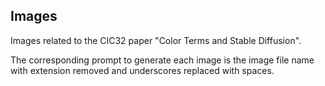 
## Images

Images related to the CIC32 paper "Color Terms and Stable Diffusion".

The corresponding prompt to generate each image is the image file name with extension removed and underscores replaced with spaces.
